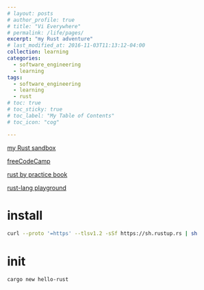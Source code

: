 ```yaml
---
# layout: posts
# author_profile: true
# title: "Vi Everywhere"
# permalink: /life/pages/
excerpt: "my Rust adventure"
# last_modified_at: 2016-11-03T11:13:12-04:00
collection: learning
categories:
  - software_engineering
  - learning
tags:
  - software_engineering
  - learning
  - rust
# toc: true
# toc_sticky: true
# toc_label: "My Table of Contents"
# toc_icon: "cog"

---
```


[my Rust sandbox](https://github.com/friendlyantz/rust-sandbox)

[freeCodeCamp](https://www.youtube.com/watch?v=BpPEoZW5IiY)

[rust by practice book](https://practice.course.rs/why-exercise.html)

[rust-lang playground](https://play.rust-lang.org/)

# install

```sh
curl --proto '=https' --tlsv1.2 -sSf https://sh.rustup.rs | sh
```

# init

```sh
cargo new hello-rust
```